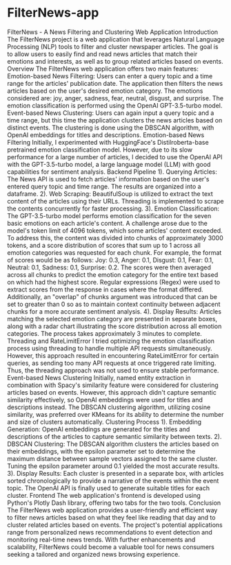 # FilterNews-app
 FilterNews - A News Filtering and Clustering Web Application
Introduction
 The FilterNews project is a web application that leverages Natural Language Processing (NLP) tools to filter and cluster newspaper articles. The goal is to allow users to easily find and read news articles that match their emotions and interests, as well as to group related articles based on events.
Overview
The FilterNews web application offers two main features:
Emotion-based News Filtering: Users can enter a query topic and a time range for the articles' publication date. The application then filters the news articles based on the user's desired emotion category. The emotions considered are: joy, anger, sadness, fear, neutral, disgust, and surprise. The emotion classification is performed using the OpenAI GPT-3.5-turbo model.
Event-based News Clustering: Users can again input a query topic and a time range, but this time the application clusters the news articles based on distinct events. The clustering is done using the DBSCAN algorithm, with OpenAI embeddings for titles and descriptions.
Emotion-based News Filtering
Initially, I experimented with HuggingFace's Distilroberta-base pretrained emotion classification model. However, due to its slow performance for a large number of articles, I decided to use the OpenAI API with the GPT-3.5-turbo model, a large language model (LLM) with good capabilities for sentiment analysis.
Backend Pipeline
1). Querying Articles: The News API is used to fetch articles' information based on the user's entered query topic and time range. The results are organized into a dataframe.
2). Web Scraping: BeautifulSoup is utilized to extract the text content of the articles using their URLs. Threading is implemented to scrape the contents concurrently for faster processing.
3). Emotion Classification: The GPT-3.5-turbo model performs emotion classification for the seven basic emotions on each article's content. A challenge arose due to the model's token limit of 4096 tokens, which some articles' content exceeded. To address this, the content was divided into chunks of approximately 3000 tokens, and a score distribution of scores that sum up to 1 across all emotion categories was requested for each chunk. For example, the format of scores would be as follows: Joy: 0.3, Anger: 0.1, Disgust: 0.1, Fear: 0.1, Neutral: 0.1, Sadness: 0.1, Surprise: 0.2. The scores were then averaged across all chunks to predict the emotion category for the entire text based on which had the highest score. Regular expressions (Regex) were used to extract scores from the response in cases where the format differed. Additionally, an "overlap" of chunks argument was introduced that can be set to greater than 0 so as to maintain context continuity between adjacent chunks for a more accurate sentiment analysis. 
4). Display Results: Articles matching the selected emotion category are presented in separate boxes, along with a radar chart illustrating the score distribution across all emotion categories. The process takes approximately 3 minutes to complete.
Threading and RateLimitError
I tried optimizing the emotion classification process using threading to handle multiple API requests simultaneously. However, this approach resulted in encountering RateLimitError for certain queries, as sending too many API requests at once triggered rate limiting. Thus, the threading approach was not used to ensure stable performance.
Event-based News Clustering
Initially, named entity extraction in combination with Spacy's similarity feature were considered for clustering articles based on events. However, this approach didn't capture semantic similarity effectively, so OpenAI embeddings were used for titles and descriptions instead. The DBSCAN clustering algorithm, utilizing cosine similarity, was preferred over KMeans for its ability to determine the number and size of clusters automatically.
Clustering Process
1). Embedding Generation: OpenAI embeddings are generated for the titles and descriptions of the articles to capture semantic similarity between texts.
2). DBSCAN Clustering: The DBSCAN algorithm clusters the articles based on their embeddings, with the epsilon parameter set to determine the maximum distance between sample vectors assigned to the same cluster. Tuning the epsilon parameter around 0.1 yielded the most accurate results.
3). Display Results: Each cluster is presented in a separate box, with articles sorted chronologically to provide a narrative of the events within the event topic. The OpenAI API is finally used to generate suitable titles for each cluster.
Frontend
The web application's frontend is developed using Python's Plotly Dash library, offering two tabs for the two tools. 
Conclusion
The FilterNews web application provides a user-friendly and efficient way to filter news articles based on what they feel like reading that day and to cluster related articles based on events. The project's potential applications range from personalized news recommendations to event detection and monitoring real-time news trends. With further enhancements and scalability, FilterNews could become a valuable tool for news consumers seeking a tailored and organized news browsing experience. 

